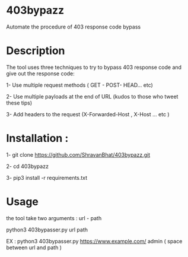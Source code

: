 # 403bypazz
Automate the procedure of 403 response code bypass
# Description 

The tool uses three techniques to try to bypass 403 response code and give out the response code:

1- Use multiple request methods ( GET - POST- HEAD... etc)

2- Use multiple payloads at the end of URL (kudos to those who tweet these tips)

3- Add headers to the request (X-Forwarded-Host , X-Host ... etc )

# Installation :

1- git clone https://github.com/ShravanBhat/403bypazz.git

2- cd 403bypazz

3- pip3 install -r requirements.txt

# Usage 

the tool take two arguments : url - path 

python3 403bypasser.py url path

EX : python3 403bypasser.py https://www.example.com/ admin ( space between url and path )

